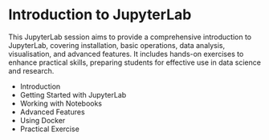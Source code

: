 # Introduction to JupyterLab

This JupyterLab session aims to provide a comprehensive introduction to JupyterLab, covering installation, basic operations, data analysis, visualisation, and advanced features. It includes hands-on exercises to enhance practical skills, preparing students for effective use in data science and research.

- Introduction
- Getting Started with JupyterLab
- Working with Notebooks
- Advanced Features
- Using Docker
- Practical Exercise